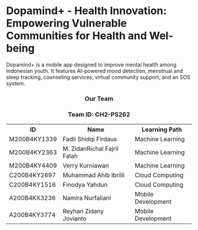 # Dopamind+ -  Health Innovation: Empowering Vulnerable Communities for Health and Wel-being

Dopamind+ is a mobile app designed to improve mental health among Indonesian youth. It features AI-powered mood detection, menstrual and sleep tracking, counseling services, virtual community support, and an SOS system.

<div align="center">
  <h3>Our Team</h3>
  <h3>Team ID: CH2-PS262</h3>
  <table align="center">
    <tr>
      <th>ID</th>
      <th>Name</th>
      <th>Learning Path</th>
    </tr>
    <tr>
      <td>M200B4KY1339</td>
      <td>Fadli Shidqi Firdaus</td>
      <td>Machine Learning</td>
    </tr>
    <tr>
      <td>M200B4KY2363</td>
      <td>M. ZidanRichal Fajril Falah</td>
      <td>Machine Learning</td>
    </tr>
    <tr>
      <td>M200B4KY4409</td>
      <td>Verry Kurniawan</td>
      <td>Machine Learning</td>
    </tr>
    <tr>
      <td>C200B4KY2697</td>
      <td>Muhammad Ahib Ibrilli</td>
      <td>Cloud Computing</td>
    </tr>
    <tr>
      <td>C200B4KY1516</td>
      <td>Finodya Yahdun</td>
      <td>Cloud Computing</td>
    </tr>
    <tr>
      <td>A200B4KX3236</td>
      <td>Namira Nurfaliani</td>
      <td>Mobile Development</td>
    </tr>
    <tr>
      <td>A200B4KY3774</td>
      <td>Reyhan Zidany Jovianto</td>
      <td>Mobile Development</td>
    </tr>
  </table>
</div>
